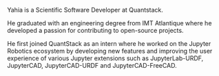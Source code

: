 Yahia is a Scientific Software Developer at Quantstack.

He graduated with an engineering degree from IMT Atlantique where he developed a passion for contributing to open-source projects.

He first joined QuantStack as an intern where he worked on the Jupyter Robotics ecosystem by developing new features and improving the user experience of various Jupyter extensions such as JupyterLab-URDF, JupyterCAD, JupyterCAD-URDF and JupyterCAD-FreeCAD.